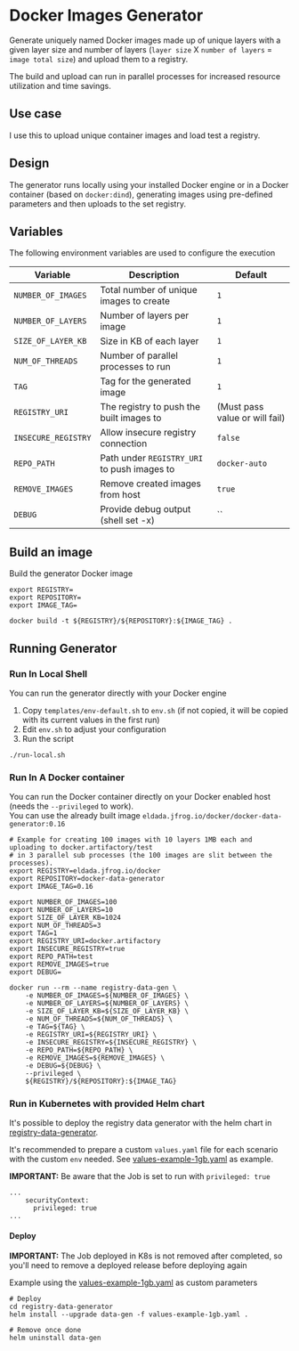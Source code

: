 # Docker Images Generator
Generate uniquely named Docker images made up of unique layers with a given layer size and number of layers (`layer size` X `number of layers` = `image total size`) and upload them to a registry.

The build and upload can run in parallel processes for increased resource utilization and time savings.

## Use case
I use this to upload unique container images and load test a registry.

## Design
The generator runs locally using your installed Docker engine or in a Docker container (based on `docker:dind`), generating images using pre-defined parameters and then uploads to the set registry.

## Variables
The following environment variables are used to configure the execution

|         Variable        |           Description                             |   Default                       |
|-------------------------|---------------------------------------------------|---------------------------------|
| `NUMBER_OF_IMAGES`      | Total number of unique images to create           | `1`                             |
| `NUMBER_OF_LAYERS`      | Number of layers per image                        | `1`                             |
| `SIZE_OF_LAYER_KB`      | Size in KB of each layer                          | `1`                             |
| `NUM_OF_THREADS`        | Number of parallel processes to run               | `1`                             |
| `TAG`                   | Tag for the generated image                       | `1`                             |
| `REGISTRY_URI`          | The registry to push the built images to          | (Must pass value or will fail)  |
| `INSECURE_REGISTRY`     | Allow insecure registry connection                | `false`                         |
| `REPO_PATH`             | Path under `REGISTRY_URI` to push images to       | `docker-auto`                   |
| `REMOVE_IMAGES`         | Remove created images from host                   | `true`                          |
| `DEBUG`                 | Provide debug output (shell set -x)               | ``                              |

## Build an image
Build the generator Docker image
```shell
export REGISTRY=
export REPOSITORY=
export IMAGE_TAG=

docker build -t ${REGISTRY}/${REPOSITORY}:${IMAGE_TAG} .
```

## Running Generator 

### Run In Local Shell
You can run the generator directly with your Docker engine
1. Copy `templates/env-default.sh` to `env.sh` (if not copied, it will be copied with its current values in the first run)
2. Edit `env.sh` to adjust your configuration
3. Run the script
```shell
./run-local.sh
```

### Run In A Docker container
You can run the Docker container directly on your Docker enabled host (needs the `--privileged` to work).<br>
You can use the already built image `eldada.jfrog.io/docker/docker-data-generator:0.16`
```shell
# Example for creating 100 images with 10 layers 1MB each and uploading to docker.artifactory/test
# in 3 parallel sub processes (the 100 images are slit between the processes).
export REGISTRY=eldada.jfrog.io/docker
export REPOSITORY=docker-data-generator
export IMAGE_TAG=0.16

export NUMBER_OF_IMAGES=100
export NUMBER_OF_LAYERS=10
export SIZE_OF_LAYER_KB=1024
export NUM_OF_THREADS=3
export TAG=1
export REGISTRY_URI=docker.artifactory
export INSECURE_REGISTRY=true
export REPO_PATH=test
export REMOVE_IMAGES=true
export DEBUG=

docker run --rm --name registry-data-gen \
    -e NUMBER_OF_IMAGES=${NUMBER_OF_IMAGES} \
    -e NUMBER_OF_LAYERS=${NUMBER_OF_LAYERS} \
    -e SIZE_OF_LAYER_KB=${SIZE_OF_LAYER_KB} \
    -e NUM_OF_THREADS=${NUM_OF_THREADS} \
    -e TAG=${TAG} \
    -e REGISTRY_URI=${REGISTRY_URI} \
    -e INSECURE_REGISTRY=${INSECURE_REGISTRY} \
    -e REPO_PATH=${REPO_PATH} \
    -e REMOVE_IMAGES=${REMOVE_IMAGES} \
    -e DEBUG=${DEBUG} \
    --privileged \
    ${REGISTRY}/${REPOSITORY}:${IMAGE_TAG}
```

### Run in Kubernetes with provided Helm chart
It's possible to deploy the registry data generator with the helm chart in [registry-data-generator](registry-data-generator).

It's recommended to prepare a custom `values.yaml` file for each scenario with the custom `env` needed. See [values-example-1gb.yaml](registry-data-generator/values-example-1gb.yaml) as example.

**IMPORTANT:** Be aware that the Job is set to run with `privileged: true`
```
...
    securityContext:
      privileged: true
...
```

#### Deploy
**IMPORTANT:** The Job deployed in K8s is not removed after completed, so you'll need to remove a deployed release before deploying again

Example using the [values-example-1gb.yaml](registry-data-generator/values-example-1gb.yaml) as custom parameters
```shell
# Deploy
cd registry-data-generator
helm install --upgrade data-gen -f values-example-1gb.yaml .

# Remove once done
helm uninstall data-gen
```
